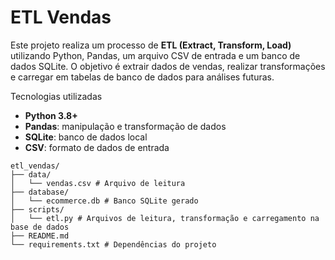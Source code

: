 # ETL Vendas

Este projeto realiza um processo de **ETL (Extract, Transform, Load)** utilizando Python, Pandas, um arquivo CSV de entrada e um banco de dados SQLite. O objetivo é extrair dados de vendas, realizar transformações e carregar em tabelas de banco de dados para análises futuras.

Tecnologias utilizadas

- **Python 3.8+**
- **Pandas**: manipulação e transformação de dados
- **SQLite**: banco de dados local
- **CSV**: formato de dados de entrada

```text
etl_vendas/
├── data/
│   └── vendas.csv # Arquivo de leitura
├── database/
│   └── ecommerce.db # Banco SQLite gerado
├── scripts/
│   └── etl.py # Arquivos de leitura, transformação e carregamento na base de dados
├── README.md
└── requirements.txt # Dependências do projeto
